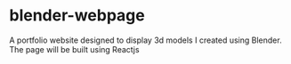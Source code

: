 # blender-webpage
A portfolio website designed to display 3d models I created using Blender. The page will be built using Reactjs
